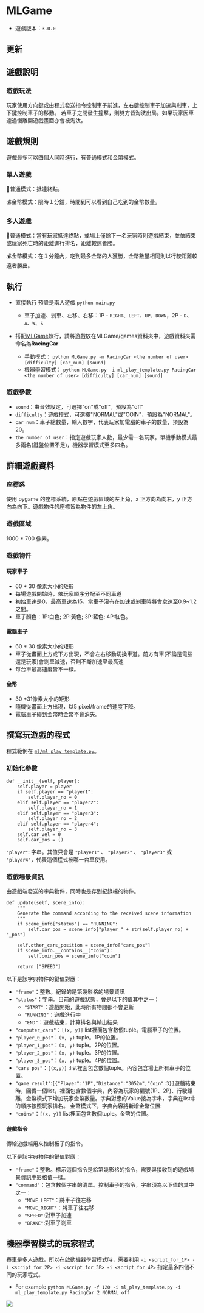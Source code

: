 # MLGame


* 遊戲版本：`3.0.0`

## 更新

## 遊戲說明




### 遊戲玩法

玩家使用方向鍵或由程式發送指令控制車子前進，左右鍵控制車子加速與剎車，上下鍵控制車子的移動。
若車子之間發生撞擊，則雙方皆淘汰出局。如果玩家因車速過慢離開遊戲畫面亦會被淘汰。

## 遊戲規則

遊戲最多可以四個人同時進行，有普通模式和金幣模式。

### 單人遊戲

🚗普通模式：抵達終點。

💰金幣模式：限時１分鐘，時間到可以看到自己吃到的金幣數量。

### 多人遊戲

🚗普通模式：當有玩家抵達終點，或場上僅餘下一名玩家時則遊戲結束，並依結束或玩家死亡時的距離進行排名，距離較遠者勝。

💰金幣模式：在１分鐘內，吃到最多金幣的人獲勝，金幣數量相同則以行駛距離較遠者勝出。


## 執行
* 直接執行 預設是兩人遊戲
`python main.py`
    * 車子加速、剎車、左移、右移：1P - `RIGHT`、`LEFT`、`UP`、`DOWN`，2P - `D`、`A`、`W`、`S`
    

* 搭配[MLGame](https://github.com/LanKuDot/MLGame)執行，請將遊戲放在MLGame/games資料夾中，遊戲資料夾需命名為**RacingCar**
    * 手動模式：
`python MLGame.py -m RacingCar <the number of user> [difficulty] [car_num] [sound]`
    * 機器學習模式：
`python MLGame.py -i ml_play_template.py RacingCar <the number of user> [difficulty] [car_num] [sound]`

### 遊戲參數

* `sound`：由音效設定，可選擇"on"或"off"，預設為"off"
* `difficulty`：遊戲模式，可選擇"NORMAL"或"COIN"，預設為"NORMAL"。
* `car_num`：車子總數量，輸入數字，代表玩家加電腦的車子的數量，預設為20。
* `the number of user`：指定遊戲玩家人數，最少需一名玩家。單機手動模式最多兩名(鍵盤位置不足)，機器學習模式至多四名。

## 詳細遊戲資料

### 座標系

使用 pygame 的座標系統，原點在遊戲區域的左上角，x 正方向為向右，y 正方向為向下。遊戲物件的座標皆為物件的左上角。

### 遊戲區域

1000 \* 700 像素。

### 遊戲物件

#### 玩家車子

* 60 \* 30 像素大小的矩形
* 每場遊戲開始時，依玩家順序分配至不同車道
* 初始車速是0，最高車速為15，當車子沒有在加速或剎車時將會怠速至0.9~1.2之間。
* 車子顏色：1P:白色; 2P:黃色; 3P:藍色; 4P:紅色。

#### 電腦車子

* 60 \* 30 像素大小的矩形
* 車子從畫面上方或下方出現，不會左右移動切換車道。前方有車(不論是電腦還是玩家)會剎車減速，否則不斷加速至最高速
* 每台車最高速度皆不一樣。


#### 金幣
* 30 \*31像素大小的矩形
* 隨機從畫面上方出現，以5 pixel/frame的速度下降。
* 電腦車子碰到金幣時金幣不會消失。

## 撰寫玩遊戲的程式

程式範例在 [`ml/ml_play_template.py`](https://github.com/yen900611/RacingCar/blob/master/ml/ml_play_template.py)。


### 初始化參數
```python=2
def __init__(self, player):
    self.player = player
    if self.player == "player1":
        self.player_no = 0
    elif self.player == "player2":
        self.player_no = 1
    elif self.player == "player3":
        self.player_no = 2
    elif self.player == "player4":
        self.player_no = 3
    self.car_vel = 0
    self.car_pos = ()
```
`"player"`: 字串。其值只會是 `"player1"` 、 `"player2"` 、 `"player3"` 或 `"player4"`，代表這個程式被哪一台車使用。


### 遊戲場景資訊

由遊戲端發送的字典物件，同時也是存到紀錄檔的物件。
```python=17
def update(self, scene_info):
    """
    Generate the command according to the received scene information
    """
    if scene_info["status"] == "RUNNING":
        self.car_pos = scene_info["player_" + str(self.player_no) + "_pos"]

    self.other_cars_position = scene_info["cars_pos"]
    if scene_info.__contains__("coin"):
        self.coin_pos = scene_info["coin"]

    return ["SPEED"]

```
以下是該字典物件的鍵值對應：

* `"frame"`：整數。紀錄的是第幾影格的場景資訊
* `"status"`：字串。目前的遊戲狀態，會是以下的值其中之一：
    * `"START"`：遊戲開始，此時所有物間都不會更新
    * `"RUNNING"`：遊戲進行中
    * `"END"`：遊戲結束，計算排名與輸出結果
* `"computer_cars"`：`[(x, y)]` list裡面包含數個tuple。電腦車子的位置。
* `"player_0_pos"`：`(x, y)` tuple。1P的位置。
* `"player_1_pos"`：`(x, y)` tuple。2P的位置。
* `"player_2_pos"`：`(x, y)` tuple。3P的位置。
* `"player_3_pos"`：`(x, y)` tuple。4P的位置。
* `"cars_pos"`：`[(x,y)]` :list裡面包含數個tuple。內容包含場上所有車子的位置。
* `"game_result"`:`[{"Player":"1P","Distance":"3052m","Coin":3}]`遊戲結束時，回傳一個list，裡面包含數個字典，內容為玩家的編號(1P、2P)、行駛距離，金幣模式下增加玩家金幣數量。字典對應的Value接為字串，字典在list中的順序按照玩家排名。
金幣模式下，字典內容將新增金幣位置:
* `"coins"`：`[(x, y)]` list裡面包含數個tuple。金幣的位置。

#### 遊戲指令

傳給遊戲端用來控制板子的指令。

以下是該字典物件的鍵值對應：

* `"frame"`：整數。標示這個指令是給第幾影格的指令，需要與接收到的遊戲場景資訊中影格值一樣。
* `"command"`：包含數個字串的清單。控制車子的指令，字串須為以下值的其中之一：
    * `"MOVE_LEFT"`：將車子往左移
    * `"MOVE_RIGHT"`：將車子往右移
    * `"SPEED"`:對車子加速
    * `"BRAKE"`:對車子剎車

## 機器學習模式的玩家程式

賽車是多人遊戲，所以在啟動機器學習模式時，需要利用 `-i <script_for_1P> -i <script_for_2P> -i <script_for_3P> -i <script_for_4P>` 指定最多四個不同的玩家程式。
* For example
`python MLGame.py -f 120 -i ml_play_template.py -i ml_play_template.py RacingCar 2 NORMAL off`

![](https://i.imgur.com/ubPC8Fp.jpg)
